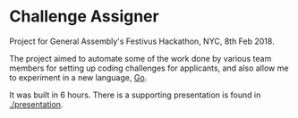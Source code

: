 # Challenge Assigner

Project for General Assembly's Festivus Hackathon, NYC, 8th Feb 2018.

The project aimed to automate some of the work done by various team members for setting up coding challenges for applicants, and also allow me to experiment in a new language, [Go](https://golang.org).

It was built in 6 hours. There is a supporting presentation is found in [./presentation](./presentation).
